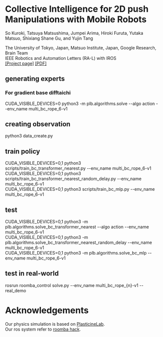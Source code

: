 
# Collective Intelligence for 2D push Manipulations with Mobile Robots  
So Kuroki, Tatsuya Matsushima, Jumpei Arima, Hiroki Furuta, Yutaka Matsuo, Shixiang Shane Gu, and Yujin Tang

The University of Tokyo, Japan, Matsuo Institute, Japan, Google Research, Brain Team  
IEEE Robotics and Automation Letters (RA-L) with IROS  
[[Project page]](https://sites.google.com/view/ciom/home)
[[PDF]](https://ieeexplore.ieee.org/document/10080994)


## generating experts
### For gradient base difftaichi  
CUDA_VISIBLE_DEVICES=0 python3 -m plb.algorithms.solve --algo action --env_name multi_bc_rope_6-v1  

## creating observation
python3 data_create.py

## train policy
CUDA_VISIBLE_DEVICES=0,1 python3 scripts/train_bc_transformer_nearest.py --env_name multi_bc_rope_6-v1   
CUDA_VISIBLE_DEVICES=0,1 python3 scripts/train_bc_transformer_nearest_random_delay.py --env_name multi_bc_rope_6-v1   
CUDA_VISIBLE_DEVICES=0,1 python3 scripts/train_bc_mlp.py --env_name multi_bc_rope_6-v1  

## test
CUDA_VISIBLE_DEVICES=0,1 python3 -m plb.algorithms.solve_bc_transformer_nearest --algo action --env_name multi_bc_rope_6-v1   
CUDA_VISIBLE_DEVICES=0,1 python3 -m plb.algorithms.solve_bc_transformer_nearest_random_delay --env_name multi_bc_rope_6-v1   
CUDA_VISIBLE_DEVICES=0,1 python3 -m plb.algorithms.solve_bc_mlp --env_name multi_bc_rope_6-v1  

## test in real-world
rosrun roomba_control solve.py --env_name multi_bc_rope_{n}-v1 --real_demo  

# Acknowledgements
Our physics simulation is based on [PlasticineLab](https://github.com/hzaskywalker/PlasticineLab).  
Our ros system refer to [roomba hack](https://github.com/matsuolab/roomba_hack).
